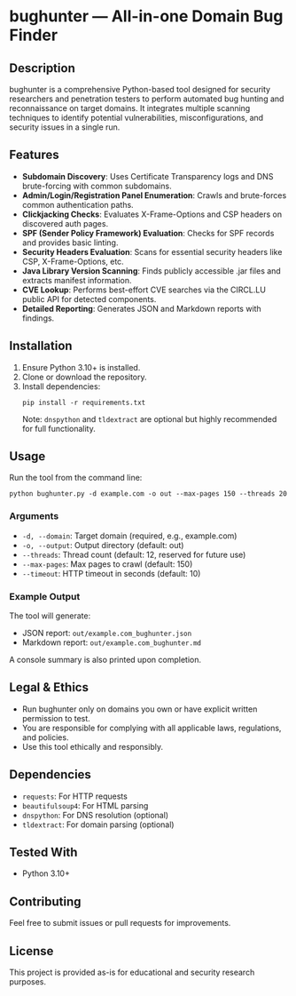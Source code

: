 # bughunter — All-in-one Domain Bug Finder

## Description

bughunter is a comprehensive Python-based tool designed for security researchers and penetration testers to perform automated bug hunting and reconnaissance on target domains. It integrates multiple scanning techniques to identify potential vulnerabilities, misconfigurations, and security issues in a single run.

## Features

- **Subdomain Discovery**: Uses Certificate Transparency logs and DNS brute-forcing with common subdomains.
- **Admin/Login/Registration Panel Enumeration**: Crawls and brute-forces common authentication paths.
- **Clickjacking Checks**: Evaluates X-Frame-Options and CSP headers on discovered auth pages.
- **SPF (Sender Policy Framework) Evaluation**: Checks for SPF records and provides basic linting.
- **Security Headers Evaluation**: Scans for essential security headers like CSP, X-Frame-Options, etc.
- **Java Library Version Scanning**: Finds publicly accessible .jar files and extracts manifest information.
- **CVE Lookup**: Performs best-effort CVE searches via the CIRCL.LU public API for detected components.
- **Detailed Reporting**: Generates JSON and Markdown reports with findings.

## Installation

1. Ensure Python 3.10+ is installed.
2. Clone or download the repository.
3. Install dependencies:
   ```
   pip install -r requirements.txt
   ```
   Note: `dnspython` and `tldextract` are optional but highly recommended for full functionality.

## Usage

Run the tool from the command line:

```
python bughunter.py -d example.com -o out --max-pages 150 --threads 20
```

### Arguments

- `-d, --domain`: Target domain (required, e.g., example.com)
- `-o, --output`: Output directory (default: out)
- `--threads`: Thread count (default: 12, reserved for future use)
- `--max-pages`: Max pages to crawl (default: 150)
- `--timeout`: HTTP timeout in seconds (default: 10)

### Example Output

The tool will generate:
- JSON report: `out/example.com_bughunter.json`
- Markdown report: `out/example.com_bughunter.md`

A console summary is also printed upon completion.

## Legal & Ethics

- Run bughunter only on domains you own or have explicit written permission to test.
- You are responsible for complying with all applicable laws, regulations, and policies.
- Use this tool ethically and responsibly.

## Dependencies

- `requests`: For HTTP requests
- `beautifulsoup4`: For HTML parsing
- `dnspython`: For DNS resolution (optional)
- `tldextract`: For domain parsing (optional)

## Tested With

- Python 3.10+

## Contributing

Feel free to submit issues or pull requests for improvements.

## License

This project is provided as-is for educational and security research purposes.
